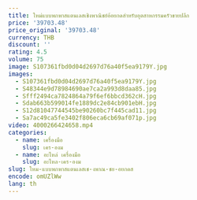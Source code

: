 ```yaml
---
title: ใหม่แบบพกพาสแตนเลสเชิงพาณิชย์อ้อยกดสําหรับอุตสาหกรรมครัวขายปลีก
price: '39703.48'
price_original: '39703.48'
currency: THB
discount: ''
rating: 4.5
volume: 75
image: S107361fbd0d04d2697d76a40f5ea9179Y.jpg
images:
  - S107361fbd0d04d2697d76a40f5ea9179Y.jpg
  - S48344e9d78984690ae7ca2a993d8daa85.jpg
  - Sfff2494ca7824864a79f6ef6bbcd362cH.jpg
  - Sdab663b599014fe1889dc2e84cb901ebH.jpg
  - S12d81047744545be90260bc7f445cad11.jpg
  - Sa7ac49ca5fe3402f806eca6cb69af071p.jpg
video: 4000266424658.mp4
categories:
  - name: เครื่องมือ
    slug: เคร-องม
  - name: อะไหล่ เครื่องมือ
    slug: อะไหล-เคร-องม
slug: ใหม-แบบพกพาสแตนเลสเช-งพาณ-ชย-อยกดส
encode: omUZlWw
lang: th
---
```

  